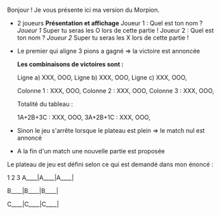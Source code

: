 Bonjour ! Je vous présente ici ma version du Morpion.

- 2 joueurs
    **Présentation et affichage**
      Joueur 1 : Quel est ton nom ?
        *Joueur 1*
        Super tu seras les O lors de cette partie !
      Joueur 2 : Quel est ton nom ?
        *Joueur 2*
        Super tu seras les X lors de cette partie !

- Le premier qui aligne 3 pions a gagné => la victoire est annoncée

    **Les combinaisons de victoires sont :**

    Ligne a) XXX, OOO,
    Ligne b) XXX, OOO,
    Ligne c) XXX, OOO,

    Colonne 1 : XXX, OOO,
    Colonne 2 : XXX, OOO,
    Colonne 3 : XXX, OOO,

    Totalité du tableau :

    1A+2B+3C : XXX, OOO,
    3A+2B+1C : XXX, OOO,

- Sinon le jeu s'arrête lorsque le plateau est plein => le match nul est annoncé

- A la fin d'un match une nouvelle partie est proposée


Le plateau de jeu est défini selon ce qui est demandé dans mon énoncé :

   1     2     3
A____|A____|A____|

B____|B____|B____|

C____|C____|C____|
